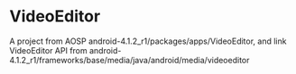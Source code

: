 VideoEditor
===========

A project from AOSP android-4.1.2_r1/packages/apps/VideoEditor, 
and link VideoEditor API from android-4.1.2_r1/frameworks/base/media/java/android/media/videoeditor
